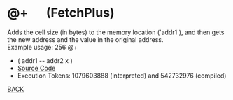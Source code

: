 # @+ &emsp; (FetchPlus)
Adds the cell size (in bytes) to the memory location ('addr1'), and then gets the new address and the value in the original address.<br/>Example usage: 256 @+
* ( addr1 -- addr2 x )
* [Source Code](../words/shando/FetchPlus.cs)
* Execution Tokens: 1079603888 (interpreted) and 542732976 (compiled)


[BACK](builtins.md#FetchPlus)
